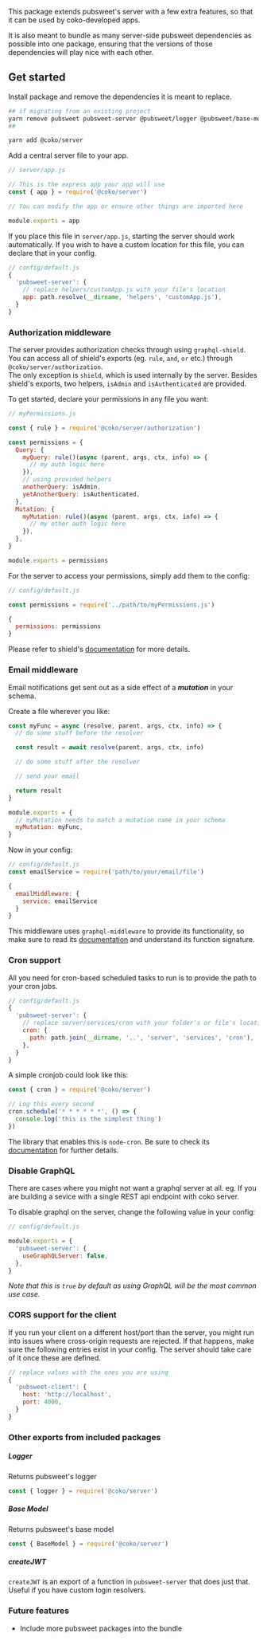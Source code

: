 This package extends pubsweet's server with a few extra features, so that it can be used by coko-developed apps.

It is also meant to bundle as many server-side pubsweet dependencies as possible into one package, ensuring that the versions of those dependencies will play nice with each other.

## Get started

Install package and remove the dependencies it is meant to replace.

```sh
## if migrating from an existing project
yarn remove pubsweet pubsweet-server @pubsweet/logger @pubsweet/base-model
##

yarn add @coko/server
```

Add a central server file to your app.

```js
// server/app.js

// This is the express app your app will use
const { app } = require('@coko/server')

// You can modify the app or ensure other things are imported here

module.exports = app
```

If you place this file in `server/app.js`, starting the server should work automatically. If you wish to have a custom location for this file, you can declare that in your config.

```js
// config/default.js
{
  'pubsweet-server': {
    // replace helpers/customApp.js with your file's location
    app: path.resolve(__dirname, 'helpers', 'customApp.js'),
  }
}
```

### Authorization middleware

The server provides authorization checks through using `graphql-shield`.  
You can access all of shield's exports (eg. `rule`, `and`, `or` etc.) through `@coko/server/authorization`.  
The only exception is `shield`, which is used internally by the server.
Besides shield's exports, two helpers, `isAdmin` and `isAuthenticated` are provided.

To get started, declare your permissions in any file you want:

```js
// myPermissions.js

const { rule } = require('@coko/server/authorization')

const permissions = {
  Query: {
    myQuery: rule()(async (parent, args, ctx, info) => {
      // my auth logic here
    }),
    // using provided helpers
    anotherQuery: isAdmin,
    yetAnotherQuery: isAuthenticated,
  },
  Mutation: {
    myMutation: rule()(async (parent, args, ctx, info) => {
      // my other auth logic here
    }),
  },
}

module.exports = permissions
```

For the server to access your permissions, simply add them to the config:

```js
// config/default.js

const permissions = require('../path/to/myPermissions.js')

{
  permissions: permissions
}
```

Please refer to shield's [documentation](https://github.com/maticzav/graphql-shield#overview) for more details.

### Email middleware

Email notifications get sent out as a side effect of a **_mutation_** in your schema.

Create a file wherever you like:

```js
const myFunc = async (resolve, parent, args, ctx, info) => {
  // do some stuff before the resolver

  const result = await resolve(parent, args, ctx, info)

  // do some stuff after the resolver

  // send your email

  return result
}

module.exports = {
  // myMutation needs to match a mutation name in your schema
  myMutation: myFunc,
}
```

Now in your config:

```js
// config/default.js
const emailService = require('path/to/your/email/file')

{
  emailMiddleware: {
    service: emailService
  }
}
```

This middleware uses `graphql-middleware` to provide its functionality, so make sure to read its [documentation](https://github.com/prisma-labs/graphql-middleware) and understand its function signature.

### Cron support

All you need for cron-based scheduled tasks to run is to provide the path to your cron jobs.

```js
// config/default.js
{
  'pubsweet-server': {
    // replace server/services/cron with your folder's or file's location
    cron: {
      path: path.join(__dirname, '..', 'server', 'services', 'cron'),
    },
  }
}
```

A simple cronjob could look like this:

```js
const { cron } = require('@coko/server')

// Log this every second
cron.schedule('* * * * * *', () => {
  console.log('this is the simplest thing')
})
```

The library that enables this is `node-cron`. Be sure to check its [documentation](https://github.com/node-cron/node-cron#node-cron) for further details.

### Disable GraphQL

There are cases where you might not want a graphql server at all. eg. If you are building a sevice with a single REST api endpoint with coko server.

To disable graphql on the server, change the following value in your config:

```js
// config/default.js

module.exports = {
  'pubsweet-server': {
    useGraphQLServer: false,
  },
}
```

_Note that this is `true` by default as using GraphQL will be the most common use case._

### CORS support for the client

If you run your client on a different host/port than the server, you might run into issues where cross-origin requests are rejected. If that happens, make sure the following entries exist in your config. The server should take care of it once these are defined.

```js
// replace values with the ones you are using
{
  'pubsweet-client': {
    host: 'http://localhost',
    port: 4000,
  }
}
```

### Other exports from included packages

##### Logger

Returns pubsweet's logger

```js
const { logger } = require('@coko/server')
```

##### Base Model

Returns pubsweet's base model

```js
const { BaseModel } = require('@coko/server')
```

##### createJWT

`createJWT` is an export of a function in `pubsweet-server` that does just that.  
Useful if you have custom login resolvers.

### Future features

- Include more pubsweet packages into the bundle
